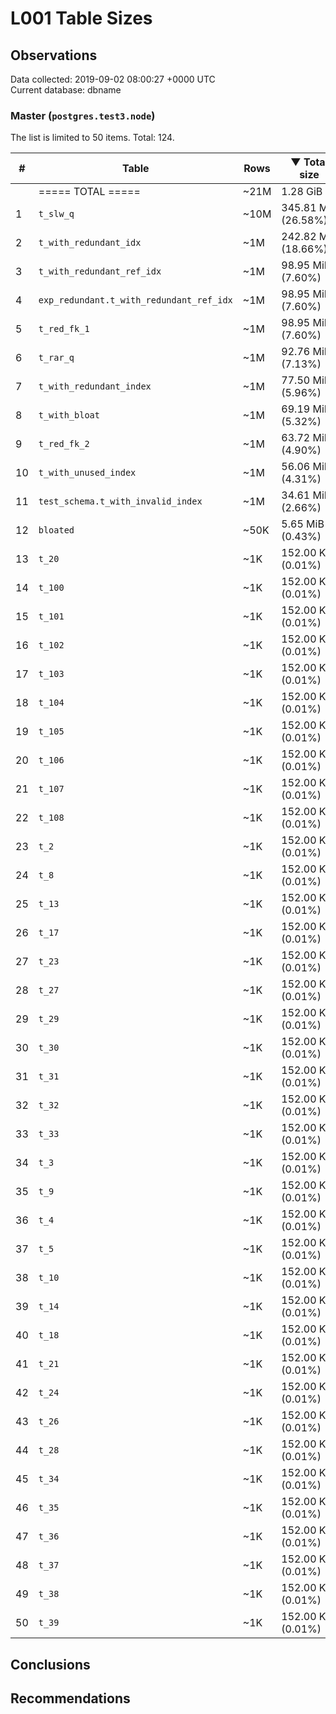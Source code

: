 # L001 Table Sizes #

## Observations ##
Data collected: 2019-09-02 08:00:27 +0000 UTC  
Current database: dbname  



### Master (`postgres.test3.node`) ###
The list is limited to 50 items. Total: 124.  

| \# | Table | Rows | &#9660;&nbsp;Total size | Table size | Index(es) Size | TOAST Size |
|---|---|------|------------|------------|----------------|------------|
|&nbsp;|===== TOTAL ===== |~21M |1.28&nbsp;GiB |775.86&nbsp;MiB |525.36&nbsp;MiB |0.00&nbsp;bytes |
|1 |`t_slw_q` | ~10M |345.81&nbsp;MiB (26.58%) |345.81&nbsp;MiB (44.57%) |0.00&nbsp;bytes (0.00%) | |
|2 |`t_with_redundant_idx` | ~1M |242.82&nbsp;MiB (18.66%) |49.81&nbsp;MiB (6.42%) |193.01&nbsp;MiB (36.74%) | |
|3 |`t_with_redundant_ref_idx` | ~1M |98.95&nbsp;MiB (7.60%) |34.61&nbsp;MiB (4.46%) |64.34&nbsp;MiB (12.25%) | |
|4 |`exp_redundant.t_with_redundant_ref_idx` | ~1M |98.95&nbsp;MiB (7.60%) |34.61&nbsp;MiB (4.46%) |64.34&nbsp;MiB (12.25%) | |
|5 |`t_red_fk_1` | ~1M |98.95&nbsp;MiB (7.60%) |34.61&nbsp;MiB (4.46%) |64.34&nbsp;MiB (12.25%) | |
|6 |`t_rar_q` | ~1M |92.76&nbsp;MiB (7.13%) |49.90&nbsp;MiB (6.43%) |42.86&nbsp;MiB (8.16%) | |
|7 |`t_with_redundant_index` | ~1M |77.50&nbsp;MiB (5.96%) |34.61&nbsp;MiB (4.46%) |42.90&nbsp;MiB (8.16%) | |
|8 |`t_with_bloat` | ~1M |69.19&nbsp;MiB (5.32%) |69.19&nbsp;MiB (8.92%) |0.00&nbsp;bytes (0.00%) | |
|9 |`t_red_fk_2` | ~1M |63.72&nbsp;MiB (4.90%) |42.28&nbsp;MiB (5.45%) |21.45&nbsp;MiB (4.08%) | |
|10 |`t_with_unused_index` | ~1M |56.06&nbsp;MiB (4.31%) |34.61&nbsp;MiB (4.46%) |21.45&nbsp;MiB (4.08%) | |
|11 |`test_schema.t_with_invalid_index` | ~1M |34.61&nbsp;MiB (2.66%) |34.61&nbsp;MiB (4.46%) |0.00&nbsp;bytes (0.00%) | |
|12 |`bloated` | ~50K |5.65&nbsp;MiB (0.43%) |3.50&nbsp;MiB (0.45%) |2.16&nbsp;MiB (0.41%) | |
|13 |`t_20` | ~1K |152.00&nbsp;KiB (0.01%) |72.00&nbsp;KiB (0.01%) |80.00&nbsp;KiB (0.01%) | |
|14 |`t_100` | ~1K |152.00&nbsp;KiB (0.01%) |72.00&nbsp;KiB (0.01%) |80.00&nbsp;KiB (0.01%) | |
|15 |`t_101` | ~1K |152.00&nbsp;KiB (0.01%) |72.00&nbsp;KiB (0.01%) |80.00&nbsp;KiB (0.01%) | |
|16 |`t_102` | ~1K |152.00&nbsp;KiB (0.01%) |72.00&nbsp;KiB (0.01%) |80.00&nbsp;KiB (0.01%) | |
|17 |`t_103` | ~1K |152.00&nbsp;KiB (0.01%) |72.00&nbsp;KiB (0.01%) |80.00&nbsp;KiB (0.01%) | |
|18 |`t_104` | ~1K |152.00&nbsp;KiB (0.01%) |72.00&nbsp;KiB (0.01%) |80.00&nbsp;KiB (0.01%) | |
|19 |`t_105` | ~1K |152.00&nbsp;KiB (0.01%) |72.00&nbsp;KiB (0.01%) |80.00&nbsp;KiB (0.01%) | |
|20 |`t_106` | ~1K |152.00&nbsp;KiB (0.01%) |72.00&nbsp;KiB (0.01%) |80.00&nbsp;KiB (0.01%) | |
|21 |`t_107` | ~1K |152.00&nbsp;KiB (0.01%) |72.00&nbsp;KiB (0.01%) |80.00&nbsp;KiB (0.01%) | |
|22 |`t_108` | ~1K |152.00&nbsp;KiB (0.01%) |72.00&nbsp;KiB (0.01%) |80.00&nbsp;KiB (0.01%) | |
|23 |`t_2` | ~1K |152.00&nbsp;KiB (0.01%) |72.00&nbsp;KiB (0.01%) |80.00&nbsp;KiB (0.01%) | |
|24 |`t_8` | ~1K |152.00&nbsp;KiB (0.01%) |72.00&nbsp;KiB (0.01%) |80.00&nbsp;KiB (0.01%) | |
|25 |`t_13` | ~1K |152.00&nbsp;KiB (0.01%) |72.00&nbsp;KiB (0.01%) |80.00&nbsp;KiB (0.01%) | |
|26 |`t_17` | ~1K |152.00&nbsp;KiB (0.01%) |72.00&nbsp;KiB (0.01%) |80.00&nbsp;KiB (0.01%) | |
|27 |`t_23` | ~1K |152.00&nbsp;KiB (0.01%) |72.00&nbsp;KiB (0.01%) |80.00&nbsp;KiB (0.01%) | |
|28 |`t_27` | ~1K |152.00&nbsp;KiB (0.01%) |72.00&nbsp;KiB (0.01%) |80.00&nbsp;KiB (0.01%) | |
|29 |`t_29` | ~1K |152.00&nbsp;KiB (0.01%) |72.00&nbsp;KiB (0.01%) |80.00&nbsp;KiB (0.01%) | |
|30 |`t_30` | ~1K |152.00&nbsp;KiB (0.01%) |72.00&nbsp;KiB (0.01%) |80.00&nbsp;KiB (0.01%) | |
|31 |`t_31` | ~1K |152.00&nbsp;KiB (0.01%) |72.00&nbsp;KiB (0.01%) |80.00&nbsp;KiB (0.01%) | |
|32 |`t_32` | ~1K |152.00&nbsp;KiB (0.01%) |72.00&nbsp;KiB (0.01%) |80.00&nbsp;KiB (0.01%) | |
|33 |`t_33` | ~1K |152.00&nbsp;KiB (0.01%) |72.00&nbsp;KiB (0.01%) |80.00&nbsp;KiB (0.01%) | |
|34 |`t_3` | ~1K |152.00&nbsp;KiB (0.01%) |72.00&nbsp;KiB (0.01%) |80.00&nbsp;KiB (0.01%) | |
|35 |`t_9` | ~1K |152.00&nbsp;KiB (0.01%) |72.00&nbsp;KiB (0.01%) |80.00&nbsp;KiB (0.01%) | |
|36 |`t_4` | ~1K |152.00&nbsp;KiB (0.01%) |72.00&nbsp;KiB (0.01%) |80.00&nbsp;KiB (0.01%) | |
|37 |`t_5` | ~1K |152.00&nbsp;KiB (0.01%) |72.00&nbsp;KiB (0.01%) |80.00&nbsp;KiB (0.01%) | |
|38 |`t_10` | ~1K |152.00&nbsp;KiB (0.01%) |72.00&nbsp;KiB (0.01%) |80.00&nbsp;KiB (0.01%) | |
|39 |`t_14` | ~1K |152.00&nbsp;KiB (0.01%) |72.00&nbsp;KiB (0.01%) |80.00&nbsp;KiB (0.01%) | |
|40 |`t_18` | ~1K |152.00&nbsp;KiB (0.01%) |72.00&nbsp;KiB (0.01%) |80.00&nbsp;KiB (0.01%) | |
|41 |`t_21` | ~1K |152.00&nbsp;KiB (0.01%) |72.00&nbsp;KiB (0.01%) |80.00&nbsp;KiB (0.01%) | |
|42 |`t_24` | ~1K |152.00&nbsp;KiB (0.01%) |72.00&nbsp;KiB (0.01%) |80.00&nbsp;KiB (0.01%) | |
|43 |`t_26` | ~1K |152.00&nbsp;KiB (0.01%) |72.00&nbsp;KiB (0.01%) |80.00&nbsp;KiB (0.01%) | |
|44 |`t_28` | ~1K |152.00&nbsp;KiB (0.01%) |72.00&nbsp;KiB (0.01%) |80.00&nbsp;KiB (0.01%) | |
|45 |`t_34` | ~1K |152.00&nbsp;KiB (0.01%) |72.00&nbsp;KiB (0.01%) |80.00&nbsp;KiB (0.01%) | |
|46 |`t_35` | ~1K |152.00&nbsp;KiB (0.01%) |72.00&nbsp;KiB (0.01%) |80.00&nbsp;KiB (0.01%) | |
|47 |`t_36` | ~1K |152.00&nbsp;KiB (0.01%) |72.00&nbsp;KiB (0.01%) |80.00&nbsp;KiB (0.01%) | |
|48 |`t_37` | ~1K |152.00&nbsp;KiB (0.01%) |72.00&nbsp;KiB (0.01%) |80.00&nbsp;KiB (0.01%) | |
|49 |`t_38` | ~1K |152.00&nbsp;KiB (0.01%) |72.00&nbsp;KiB (0.01%) |80.00&nbsp;KiB (0.01%) | |
|50 |`t_39` | ~1K |152.00&nbsp;KiB (0.01%) |72.00&nbsp;KiB (0.01%) |80.00&nbsp;KiB (0.01%) | |


## Conclusions ##


## Recommendations ##

